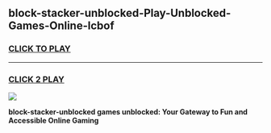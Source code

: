 
## block-stacker-unblocked-Play-Unblocked-Games-Online-lcbof
<h3>
<a href="https://premium76.site?title=block-stacker-unblocked&ref=25A">CLICK TO PLAY</a></h3>
<hr>

<h3>
<a href="https://premium76.site?title=block-stacker-unblocked&ref=25A">CLICK 2 PLAY</a>
  
</h3>

<a href="https://premium76.site?title=block-stacker-unblocked&ref=25A"><img src="https://clearcache.store/games.png"></a>


**block-stacker-unblocked games unblocked: Your Gateway to Fun and Accessible Online Gaming**
